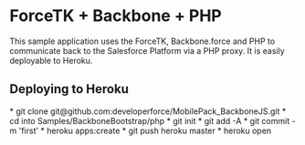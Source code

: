 <h1>ForceTK + Backbone + PHP</h1>
This sample application uses the ForceTK, Backbone.force and PHP to communicate back to the Salesforce Platform via a PHP proxy.  It is easily deployable to Heroku.

<h2>Deploying to Heroku</h2>
* git clone git@github.com:developerforce/MobilePack_BackboneJS.git
* cd into Samples/BackboneBootstrap/php
* git init
* git add -A
* git commit -m 'first'
* heroku apps:create
* git push heroku master
* heroku open